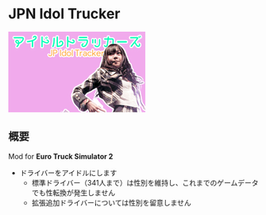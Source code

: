 # JPN Idol Trucker

![icon](icon.jpg)

## 概要
Mod for **Euro Truck Simulator 2**

- ドライバーをアイドルにします
  - 標準ドライバー（341人まで）は性別を維持し、これまでのゲームデータでも性転換が発生しません
  - 拡張追加ドライバーについては性別を留意しません